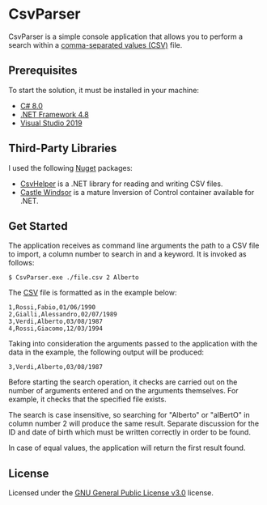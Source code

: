 # CsvParser

CsvParser is a simple console application that allows you to perform a search within a [comma-separated values (CSV)](https://en.wikipedia.org/wiki/Comma-separated_values) file.

## Prerequisites

To start the solution, it must be installed in your machine:

- [C# 8.0](https://docs.microsoft.com/en-us/dotnet/csharp/whats-new/csharp-8)
- [.NET Framework 4.8](https://dotnet.microsoft.com/)
- [Visual Studio 2019](https://visualstudio.microsoft.com/)

## Third-Party Libraries

I used the following [Nuget](https://www.nuget.org/) packages:
- [CsvHelper](https://joshclose.github.io/CsvHelper/) is a .NET library for reading and writing CSV files.
- [Castle Windsor](http://www.castleproject.org/) is a mature Inversion of Control container available for .NET.

## Get Started

The application receives as command line arguments the path to a CSV file to import, a column number to search in and a keyword. It is invoked as follows:

    $ CsvParser.exe ./file.csv 2 Alberto

The [CSV](resources/file.csv) file is formatted as in the example below:

    1,Rossi,Fabio,01/06/1990
    2,Gialli,Alessandro,02/07/1989
    3,Verdi,Alberto,03/08/1987
    4,Rossi,Giacomo,12/03/1994

Taking into consideration the arguments passed to the application with the data in the example, the following output will be produced:

    3,Verdi,Alberto,03/08/1987

Before starting the search operation, it checks are carried out on the number of arguments entered and on the arguments themselves. For example, it checks that the specified file exists.

The search is case insensitive, so searching for "Alberto" or "alBertO" in column number 2 will produce the same result. Separate discussion for the ID and date of birth which must be written correctly in order to be found.

In case of equal values, the application will return the first result found.

## License

Licensed under the [GNU General Public License v3.0](LICENSE) license.
